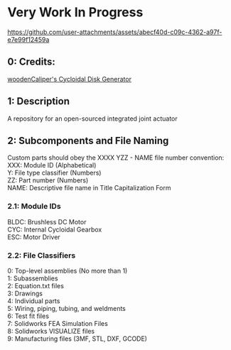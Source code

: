 # Very Work In Progress
https://github.com/user-attachments/assets/abecf40d-c09c-4362-a97f-e7e99f12459a

## 0: Credits:
[woodenCaliper's Cycloidal Disk Generator](https://github.com/woodenCaliper/CycloidalDrive)  

## 1: Description
A repository for an open-sourced integrated joint actuator  

## 2: Subcomponents and File Naming
Custom parts should obey the XXXX YZZ - NAME file number convention:  
XXX: Module ID (Alphabetical)  
Y: File type classifier (Numbers)  
ZZ: Part number (Numbers)  
NAME: Descriptive file name in Title Capitalization Form  

### 2.1: Module IDs  
BLDC: Brushless DC Motor  
CYC: Internal Cycloidal Gearbox  
ESC: Motor Driver  

### 2.2: File Classifiers
0: Top-level assemblies (No more than 1)  
1: Subassemblies  
2: Equation.txt files  
3: Drawings  
4: Individual parts  
5: Wiring, piping, tubing, and weldments   
6: Test fit files  
7: Solidworks FEA Simulation Files  
8: Solidworks VISUALIZE files  
9: Manufacturing files (3MF, STL, DXF, GCODE)  
